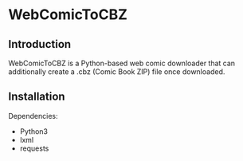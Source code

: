 # WebComicToCBZ

## Introduction

WebComicToCBZ is a Python-based web comic downloader that can additionally create a .cbz (Comic Book ZIP) file once downloaded.

## Installation

Dependencies:
* Python3
* lxml
* requests

